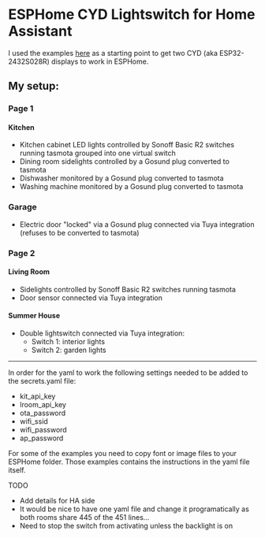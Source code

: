 # ESPHome CYD Lightswitch for Home Assistant

I used the examples [here](https://github.com/witnessmenow/ESP32-Cheap-Yellow-Display/tree/main/Examples/ESPHome) as a starting point to get two CYD (aka ESP32-2432S028R) displays to work in ESPHome.

## My setup:

### Page 1

#### Kitchen

- Kitchen cabinet LED lights controlled by Sonoff Basic R2 switches running tasmota grouped into one virtual switch
- Dining room sidelights controlled by a Gosund plug converted to tasmota
- Dishwasher monitored by a Gosund plug converted to tasmota
- Washing machine monitored by a Gosund plug converted to tasmota

### Garage

- Electric door "locked" via a Gosund plug connected via Tuya integration (refuses to be converted to tasmota)

### Page 2

#### Living Room

- Sidelights controlled by Sonoff Basic R2 switches running tasmota
- Door sensor connected via Tuya integration

#### Summer House

- Double lightswitch connected via Tuya integration:
  - Switch 1: interior lights
  - Switch 2: garden lights

***

In order for the yaml to work the following settings needed to be added to the secrets.yaml file:
 - kit_api_key
 - lroom_api_key
 - ota_password
 - wifi_ssid
 - wifi_password
 - ap_password

For some of the examples you need to copy font or image files to your ESPHome folder. Those
examples contains the instructions in the yaml file itself.

TODO

- Add details for HA side
- It would be nice to have one yaml file and change it programatically as both rooms share 445 of the 451 lines...
- Need to stop the switch from activating unless the backlight is on
